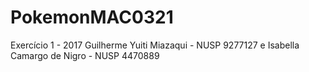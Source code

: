 # PokemonMAC0321
Exercício 1 - 2017
Guilherme Yuiti Miazaqui - NUSP 9277127 e Isabella Camargo de Nigro - NUSP 4470889
